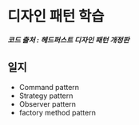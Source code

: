 # 디자인 패턴 학습
***코드 출처 : 헤드퍼스트 디자인 패턴 개정판***

## 일지
- Command pattern
- Strategy pattern
- Observer pattern
- factory method pattern
